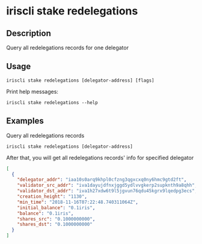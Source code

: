 # iriscli stake redelegations

## Description

Query all redelegations records for one delegator

## Usage

```
iriscli stake redelegations [delegator-address] [flags]
```
Print help messages:
```
iriscli stake redelegations --help
```

## Examples

Query all redelegations records
```
iriscli stake redelegations [delegator-address]
```

After that, you will get all redelegations records' info for specified delegator

```json
[
  {
    "delegator_addr": "iaa10s0arq9khpl0cfzng3qgxcxq0ny6hmc9gtd2ft",
    "validator_src_addr": "iva1dayujdfnxjggd5ydlvvgkerp2supknth9a8qhh",
    "validator_dst_addr": "iva1h27xdw6t9l5jgvun76qdu45kgrx9lqedpg3ecs",
    "creation_height": "1130",
    "min_time": "2018-11-16T07:22:48.740311064Z",
    "initial_balance": "0.1iris",
    "balance": "0.1iris",
    "shares_src": "0.1000000000",
    "shares_dst": "0.1000000000"
  }
]
```
